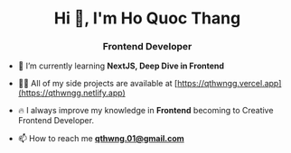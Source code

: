 <h1 align="center">Hi 👋, I'm Ho Quoc Thang</h1>
<h3 align="center">Frontend Developer</h3>

- 🌱 I’m currently learning **NextJS, Deep Dive in Frontend**

- 👨‍💻 All of my side projects are available at [https://qthwngg.vercel.app](https://qthwngg.netlify.app)

- 🔥 I always improve my knowledge in **Frontend** becoming to Creative Frontend Developer.

- 📫 How to reach me **qthwng.01@gmail.com**

